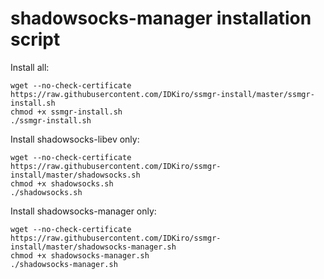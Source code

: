 # shadowsocks-manager installation script

Install all:
``` 
wget --no-check-certificate https://raw.githubusercontent.com/IDKiro/ssmgr-install/master/ssmgr-install.sh
chmod +x ssmgr-install.sh
./ssmgr-install.sh
```

Install shadowsocks-libev only:

``` 
wget --no-check-certificate https://raw.githubusercontent.com/IDKiro/ssmgr-install/master/shadowsocks.sh
chmod +x shadowsocks.sh
./shadowsocks.sh
```

Install shadowsocks-manager only:

``` 
wget --no-check-certificate https://raw.githubusercontent.com/IDKiro/ssmgr-install/master/shadowsocks-manager.sh
chmod +x shadowsocks-manager.sh
./shadowsocks-manager.sh
```
